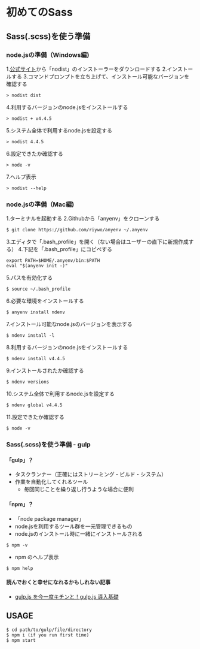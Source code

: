 # 初めてのSass

## Sass(.scss)を使う準備

### node.jsの準備（Windows編)
1.[公式サイト](https://github.com/marcelklehr/nodist)から「nodist」のインストーラーをダウンロードする
2.インストールする
3.コマンドプロンプトを立ち上げて、インストール可能なバージョンを確認する
```
> nodist dist
```
4.利用するバージョンのnode.jsをインストールする
```
> nodist + v4.4.5
```
5.システム全体で利用するnode.jsを設定する
```
> nodist 4.4.5
```
6.設定できたか確認する
```
> node -v
```
7.ヘルプ表示
```
> nodist --help
```

### node.jsの準備（Mac編)
1.ターミナルを起動する
2.Githubから「anyenv」をクローンする
```
$ git clone https://github.com/riywo/anyenv ~/.anyenv
```
3.エディタで「.bash_profile」を開く（ない場合はユーザーの直下に新規作成する）
4.下記を「.bash_profile」にコピペする
```
export PATH=$HOME/.anyenv/bin:$PATH
eval "$(anyenv init -)"
```
5.パスを有効化する
```
$ source ~/.bash_profile
```
6.必要な環境をインストールする
```
$ anyenv install ndenv
```
7.インストール可能なnode.jsのバージョンを表示する
```
$ ndenv install -l
```
8.利用するバージョンのnode.jsをインストールする
```
$ ndenv install v4.4.5
```
9.インストールされたか確認する
```
$ ndenv versions
```
10.システム全体で利用するnode.jsを設定する
```
$ ndenv global v4.4.5
```
11.設定できたか確認する
```
$ node -v
```

### Sass(.scss)を使う準備 - gulp

#### 「gulp」？
- タスクランナー（正確にはストリーミング・ビルド・システム）
- 作業を自動化してくれるツール
    - 毎回同じことを繰り返し行うような場合に便利

#### 「npm」？
- 「node package manager」
- node.jsを利用するツール群を一元管理できるもの
- node.jsのインストール時に一緒にインストールされる
```
$ npm -v
```
- npm のヘルプ表示
```
$ npm help
```

#### 読んでおくと幸せになれるかもしれない記事
- [gulp.js を今一度キチンと！gulp.js 導入基礎](https://h2ham.net/gulp-basic)

## USAGE

```
$ cd path/to/gulp/file/directory
$ npm i (if you run first time)
$ npm start
```
